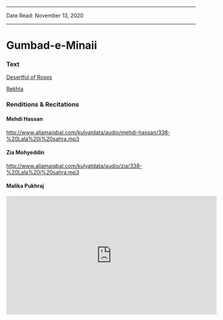 ***
Date Read: November 13, 2020
***

# Gumbad-e-Minaii

### Text
[Desertful of Roses](http://www.columbia.edu/itc/mealac/pritchett/00urdu/iqbal/lalahesahra.html)

[Rekhta](https://www.rekhta.org/nazms/allama-iqbal-nazms-196?lang=ur)

### Renditions & Recitations

#### Mehdi Hassan

http://www.allamaiqbal.com/kulyatdata/audio/mehdi-hassan/338-%20Lala%20i%20sahra.mp3

#### Zia Mohyeddin

http://www.allamaiqbal.com/kulyatdata/audio/zia/338-%20Lala%20i%20sahra.mp3

#### Malika Pukhraj

<iframe width="560" height="315" src="https://www.youtube.com/embed/Uirlnsp2CkA&feature=youtu.be" title="YouTube video player" frameborder="0" allow="accelerometer; autoplay; clipboard-write; encrypted-media; gyroscope; picture-in-picture" allowfullscreen></iframe>

